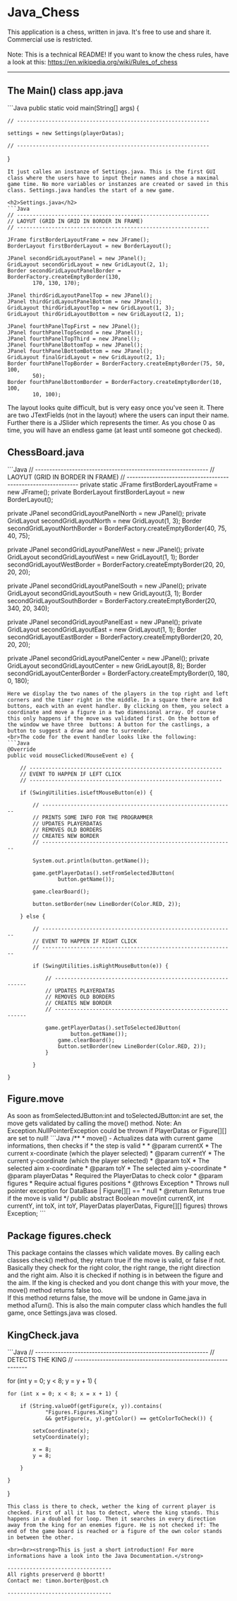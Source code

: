 # Java_Chess

This application is a chess, written in java. It's free to use and share it. Commercial use is restricted.
<br><br>Note: This is a technical README! If you want to know the chess rules, have a look at this: https://en.wikipedia.org/wiki/Rules_of_chess

---------------------------------

<h2>The Main() class app.java</h2>
```Java
public static void main(String[] args) {

	// -------------------------------------------------------------
	
	settings = new Settings(playerDatas);
	
	// -------------------------------------------------------------

}
```
It just calles an instanze of Settings.java. This is the first GUI class where the users have to input their names and chose a maximal game time. No more variables or instanzes are created or saved in this class. Settings.java handles the start of a new game.

<h2>Settings.java</h2>
```Java
// -------------------------------------------------------------
// LAOYUT (GRID IN GRID IN BORDER IN FRAME)
// -------------------------------------------------------------

JFrame firstBorderLayoutFrame = new JFrame();
BorderLayout firstBorderLayout = new BorderLayout();

JPanel secondGridLayoutPanel = new JPanel();
GridLayout secondGridLayout = new GridLayout(2, 1);
Border secondGridLayoutPanelBorder = BorderFactory.createEmptyBorder(130,
		170, 130, 170);

JPanel thirdGridLayoutPanelTop = new JPanel();
JPanel thirdGridLayoutPanelBottom = new JPanel();
GridLayout thirdGridLayoutTop = new GridLayout(1, 3);
GridLayout thirdGridLayoutBottom = new GridLayout(2, 1);

JPanel fourthPanelTopFirst = new JPanel();
JPanel fourthPanelTopSecond = new JPanel();
JPanel fourthPanelTopThird = new JPanel();
JPanel fourthPanelBottomTop = new JPanel();
JPanel fourthPanelBottomBottom = new JPanel();
GridLayout finalGridLayout = new GridLayout(2, 1);
Border fourthPanelTopBorder = BorderFactory.createEmptyBorder(75, 50, 100,
		50);
Border fourthPanelBottomBorder = BorderFactory.createEmptyBorder(10, 100,
		10, 100);
```
The layout looks quite difficult, but is very easy once you've seen it. There are two JTextFields (not in the layout) where the users can input their name. Further there is a JSlider which represents the timer. As you chose 0 as time, you will have an endless game (at least until someone got checked).

<h2>ChessBoard.java</h2>
```Java
// -------------------------------------------------------------
// LAOYUT (GRID IN BORDER IN FRAME)
// -------------------------------------------------------------
private static JFrame firstBorderLayoutFrame = new JFrame();
private BorderLayout firstBorderLayout = new BorderLayout();

private JPanel secondGridLayoutPanelNorth = new JPanel();
private GridLayout secondGridLayoutNorth = new GridLayout(1, 3);
Border secondGridLayoutNorthBorder = BorderFactory.createEmptyBorder(40,
		75, 40, 75);

private JPanel secondGridLayoutPanelWest = new JPanel();
private GridLayout secondGridLayoutWest = new GridLayout(1, 1);
Border secondGridLayoutWestBorder = BorderFactory.createEmptyBorder(20, 20,
		20, 20);

private JPanel secondGridLayoutPanelSouth = new JPanel();
private GridLayout secondGridLayoutSouth = new GridLayout(3, 1);
Border secondGridLayoutSouthBorder = BorderFactory.createEmptyBorder(20,
		340, 20, 340);

private JPanel secondGridLayoutPanelEast = new JPanel();
private GridLayout secondGridLayoutEast = new GridLayout(1, 1);
Border secondGridLayoutEastBorder = BorderFactory.createEmptyBorder(20, 20,
		20, 20);

private JPanel secondGridLayoutPanelCenter = new JPanel();
private GridLayout secondGridLayoutCenter = new GridLayout(8, 8);
Border secondGridLayoutCenterBorder = BorderFactory.createEmptyBorder(0,
		180, 0, 180);
```
Here we display the two names of the players in the top right and left corners and the timer right in the middle. In a square there are 8x8 buttons, each with an event handler. By clicking on them, you select a coordinate and move a figure in a two dimensional array. Of course this only happens if the move was validated first. On the bottom of the window we have three  buttons: A button for the castlings, a button to suggest a draw and one to surrender.
<br>The code for the event handler looks like the following:
```Java
@Override
public void mouseClicked(MouseEvent e) {

	// -------------------------------------------------------------
	// EVENT TO HAPPEN IF LEFT CLICK
	// -------------------------------------------------------------

	if (SwingUtilities.isLeftMouseButton(e)) {

		// -------------------------------------------------------------
		// PRINTS SOME INFO FOR THE PROGRAMMER
		// UPDATES PLAYERDATAS
		// REMOVES OLD BORDERS
		// CREATES NEW BORDER
		// -------------------------------------------------------------

		System.out.println(button.getName());

		game.getPlayerDatas().setFromSelectedJButton(
				button.getName());

		game.clearBoard();

		button.setBorder(new LineBorder(Color.RED, 2));

	} else {

		// -------------------------------------------------------------
		// EVENT TO HAPPEN IF RIGHT CLICK
		// -------------------------------------------------------------

		if (SwingUtilities.isRightMouseButton(e)) {

			// -------------------------------------------------------------
			// UPDATES PLAYERDATAS
			// REMOVES OLD BORDERS
			// CREATES NEW BORDER
			// -------------------------------------------------------------

			game.getPlayerDatas().setToSelectedJButton(
					button.getName());
				game.clearBoard();
				button.setBorder(new LineBorder(Color.RED, 2));
			}

		}

}
```
<h2>Figure.move</h2>
As soon as fromSelectedJButton:int and toSelectedJButton:int are set, the move gets validated by calling the move() method. Note: An Exception.NullPointerException could be thrown if PlayerDatas or Figure[][] are set to null!
```Java
/**
 * move() - Actualizes data with current game informations, then checks if
 * the step is valid
 * 
 * @param currentX
 *            The current x-coordinate (which the player selected)
 * @param currentY
 *            The current y-coordinate (which the player selected)
 * @param toX
 *            The selected aim x-coordinate
 * @param toY
 *            The selected aim y-coordinate
 * @param playerDatas
 *            Required the PlayerDatas to check color
 * @param figures
 *            Require actual figures positions
 * @throws Exception
 *             Throws null pointer exception for DataBase | Figure[][] ==
 *             null
 * @return Returns true if the move is valid
 */
public abstract Boolean move(int currentX, int currentY, int toX, int toY,
		PlayerDatas playerDatas, Figure[][] figures) throws Exception;
```

<h2>Package figures.check</h2>
This package contains the classes which validate moves. By calling each classes check() method, they return true if the move is valid, or false if not. Basically they check for the right color, the right range, the right direction and the right aim. Also it is checked if nothing is in between the figure and the aim. If the king is checked and you dont change this with your move, the move() method returns false too.
<br>If this method returns false, the move will be undone in Game.java in method aTurn(). This is also the main computer class which handles the full game, once Settings.java was closed.

<h2>KingCheck.java</h2>
```Java
// -------------------------------------------------------------
// DETECTS THE KING
// -------------------------------------------------------------

for (int y = 0; y < 8; y = y + 1) {

	for (int x = 0; x < 8; x = x + 1) {

		if (String.valueOf(getFigure(x, y)).contains(
				"Figures.Figures.King")
				&& getFigure(x, y).getColor() == getColorToCheck()) {

			setxCoordinate(x);
			setyCoordinate(y);

			x = 8;
			y = 8;

		}

	}

}
```
This class is there to check, wether the king of current player is checked. First of all it has to detect, where the king stands. This happens in a doubled for loop. Then it searches in every direction away from the king for an enemies figure. He is not checked if: The end of the game board is reached or a figure of the own color stands in between the other.

<br><br><strong>This is just a short introduction! For more informations have a look into the Java Documentation.</strong>

---------------------------------
All rights preserverd @ bbortt!
Contact me: timon.borter@post.ch

---------------------------------
